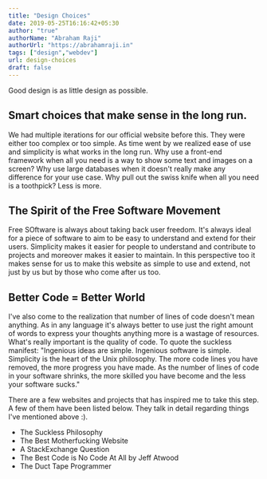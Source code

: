 ```yaml
---
title: "Design Choices"
date: 2019-05-25T16:16:42+05:30
author: "true"
authorName: "Abraham Raji"
authorUrl: "https://abrahamraji.in"
tags: ["design","webdev"]
url: design-choices
draft: false
---
```


Good design is as little design as possible.
## Smart choices that make sense in the long run.

We had multiple iterations for our official website before this. They were either too complex or too simple. As time went by we realized ease of use and simplicity is what works in the long run. Why use a front-end framework when all you need is a way to show some text and images on a screen? Why use large databases when it doesn't really make any difference for your use case. Why pull out the swiss knife when all you need is a toothpick? Less is more. 

## The Spirit of the Free Software Movement
Free SOftware is always about taking back user freedom. It's always ideal for a piece of software to aim to be easy to understand and extend for their users. Simplicity makes it easier for people to understand and contribute to projects and moreover makes it easier to maintain. In this perspective too it makes sense for us to make this website as simple to use and extend, not just by us but by those who come after us too.

## Better Code = Better World
 I've also come to the realization that number of lines of code doesn't mean anything. As in any language it's always better to use just the right amount of words to express your thoughts anything more is a wastage of resources. What's really important is the quality of code. To quote the suckless manifest: "Ingenious ideas are simple. Ingenious software is simple. Simplicity is the heart of the Unix philosophy. The more code lines you have removed, the more progress you have made. As the number of lines of code in your software shrinks, the more skilled you have become and the less your software sucks."


There are a few websites and projects that has inspired me to take this step. A few of them have been listed below. They talk in detail regarding things I've mentioned above :).
- The Suckless Philosophy
- The Best Motherfucking Website
- A StackExchange Question
- The Best Code is No Code At All by Jeff Atwood
- The Duct Tape Programmer

